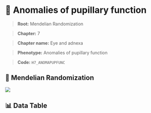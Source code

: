 # 🧪 Anomalies of pupillary function

> **Root:** Mendelian Randomization

> **Chapter:** 7  

> **Chapter name:** Eye and adnexa

> **Phenotype:** Anomalies of pupillary function  

> **Code:** `H7_ANOMAPUPFUNC`

## 🧬 Mendelian Randomization  

<img src="/MR/Figures/Forward/H7_ANOMAPUPFUNC.png"/>

## 📊 Data Table

<CsvTableMRF src="/MR/Data/Forward/H7_ANOMAPUPFUNC.csv"/>
